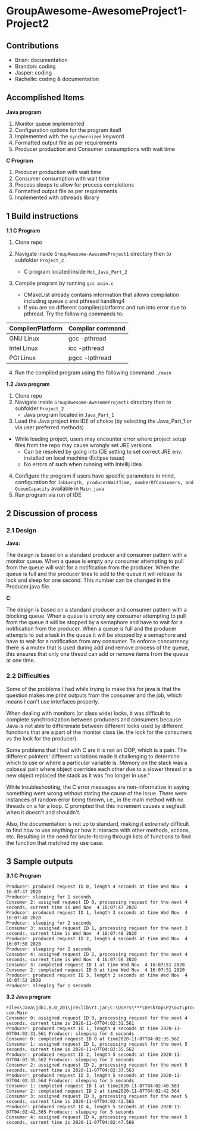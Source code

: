 # GroupAwesome-AwesomeProject1-Project2

## Contributions

- Brian: documentation
- Brandon: coding
- Jasper: coding
- Rachelle: coding & documentation

## Accomplished Items  

**Java program**
1. Monitor queue implemented
2. Configuration options for the program itself
3. Implemented with the `synchornized` keyword
4. Formatted output file as per requirements
5. Producer production and Consumer consumptions with wait time

**C Program**
1. Producer production with wait time
2. Consumer consumption with wait time
3. Process sleeps to allow for process completions
4. Formatted output file as per requirements
5. Implemented with pthreads library

## 1 Build instructions   

**1.1 C Program**
1. Clone repo
2. Navigate inside `GroupAwesome-AwesomeProject1` directory then to subfolder `Project_2`
    - C program located inside `Not_Java_Part_2`
3. Compile program by running `gcc main.c`

    - CMakeList already contains information that allows compilation including queue.c and pthread handling4
    - If you are on different compiler/platforms and run into error due to pthread. Try the following commands to:

| Compiler/Platform | Compilar command |
| ----------------- | ---------------- |
| GNU Linux         | gcc -pthread     |
| Intel Linux       | icc -pthread     |
| PGI Linux         | pgcc -lpthread   |

4. Run the compiled program using the following command `./main`

**1.2 Java program**  
1. Clone repo
2. Navigate inside `GroupAwesome-AwesomeProject1` directory then to subfolder `Project_2`
    - Java program located in `Java_Part_1`
3. Load the Java project into IDE of choice (by selecting the Java_Part_1 or via user preferred methods)
  - While loading project, users may encounter error where project setup files from the repo may cause wrongly set JRE versions
    - Can be resolved by going into IDE setting to set correct JRE env. installed on local machine (Eclipse issue)
    - No errors of such when running with Intellij Idea
4. Configure the program if users have specific parameters in mind, configuration for `JobLength, producerWaitTime, numberOfConsumers, and QueueCapacity` available in `Main.java`
5. Run program via run of IDE


## 2 Discussion of process  

### 2.1 Design

**Java:**

The design is based on a standard producer and consumer pattern with a monitor queue. When a queue is empty any consumer attempting to pull from the queue will wait for a notification from the producer. When the queue is full and the producer tries to add to the queue it will release its lock and sleep for one second. This number can be changed in the Producer.java file.

**C:**

The design is based on a standard producer and consumer pattern with a blocking queue. When a queue is empty any consumer attempting to pull from the queue it will be stopped by a semaphore and have to wait for a notification from the producer. When a queue is full and the producer attempts to put a task in the queue it will be stopped by a semaphore and have to wait for a notification from any consumer. To enforce concurrency there is a mutex that is used during add and remove process of the queue, this ensures that only one thread can add or remove items from the queue at one time.

### 2.2 Difficulties

Some of the problems I had while trying to make this for java is that the question makes me print outputs from the consumer and the job, which means I can't use interfaces properly.

When dealing with monitors (or class wide) locks, it was difficult to complete synchronization between producers and consumers because Java is not able to differeniate between different locks used by different functions that are a part of the monitor class (ie. the lock for the consumers vs the lock for the producer).

Some problems that I had with C are it is not an OOP, which is a pain. The different pointers' different variations made it challenging to determine which to use or where a particular variable is. Memory on the stack was a colossal pain where object overrides each other due to a slower thread or a new object replaced the stack as it was "no longer in use."

While troubleshooting, the C error messages are non-informative in saying something went wrong without stating the cause of the issue. There were instances of random error being thrown, i.e., in the main method with no threads on a for a loop. C prompted that this increment causes a segfault when it doesn't and shouldn't.

Also, the documentation is not up to standard, making it extremely difficult to find how to use anything or how it interacts with other methods, actions, etc. Resulting in the need for brute-forcing through lists of functions to find the function that matched my use case.

## 3 Sample outputs  

**3.1 C Program**  

```
Producer: produced request ID 0, length 4 seconds at time Wed Nov  4 16:07:47 2020  
Producer: sleeping for 1 seconds    
Consumer 2: assigned request ID 0, processing request for the next 4 seconds, current time is Wed Nov  4 16:07:47 2020  
Producer: produced request ID 1, length 3 seconds at time Wed Nov  4 16:07:48 2020    
Producer: sleeping for 2 seconds  
Consumer 3: assigned request ID 1, processing request for the next 3 seconds, current time is Wed Nov  4 16:07:48 2020  
Producer: produced request ID 2, length 4 seconds at time Wed Nov  4 16:07:50 2020    
Producer: sleeping for 2 seconds    
Consumer 4: assigned request ID 2, processing request for the next 4 seconds, current time is Wed Nov  4 16:07:50 2020    
Consumer 3: completed request ID 1 at time Wed Nov  4 16:07:51 2020   
Consumer 2: completed request ID 0 at time Wed Nov  4 16:07:51 2020   
Producer: produced request ID 3, length 2 seconds at time Wed Nov  4 16:07:52 2020    
Producer: sleeping for 1 seconds    
```

**3.2 Java program**  

```
Files\Java\jdk1.8.0_201\jre\lib\rt.jar;C:\Users\***\Desktop\P2\out\production\P2" com.Main    
Consumer 0: assigned request ID 0, processing request for the next 4 seconds, current time is 2020-11-07T04:02:31.561   
Producer: produced request ID 1, length 4 seconds at time 2020-11-07T04:02:31.561 Producer: sleeping for 4 seconds
Consumer 0: completed request ID 0 at time2020-11-07T04:02:35.562   
Consumer 1: assigned request ID 1, processing request for the next 5 seconds, current time is 2020-11-07T04:02:35.562   
Producer: produced request ID 2, length 5 seconds at time 2020-11-07T04:02:35.562 Producer: sleeping for 2 seconds
Consumer 2: assigned request ID 2, processing request for the next 5 seconds, current time is 2020-11-07T04:02:37.563   
Producer: produced request ID 3, length 5 seconds at time 2020-11-07T04:02:37.564 Producer: sleeping for 5 seconds
Consumer 1: completed request ID 1 at time2020-11-07T04:02:40.563   
Consumer 2: completed request ID 2 at time2020-11-07T04:02:42.564   
Consumer 3: assigned request ID 3, processing request for the next 5 seconds, current time is 2020-11-07T04:02:42.565   
Producer: produced request ID 4, length 5 seconds at time 2020-11-07T04:02:42.565 Producer: sleeping for 5 seconds
Consumer 4: assigned request ID 4, processing request for the next 5 seconds, current time is 2020-11-07T04:02:47.566   

```
